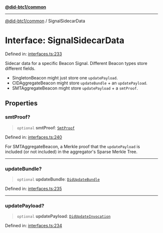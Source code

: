 [**@did-btc1/common**](../README.md)

***

[@did-btc1/common](../globals.md) / SignalSidecarData

# Interface: SignalSidecarData

Defined in: [interfaces.ts:233](https://github.com/dcdpr/did-btc1-js/blob/751aedd75738c26882a2149e644ae32b9e424707/packages/common/src/interfaces.ts#L233)

Sidecar data for a specific Beacon Signal. Different Beacon types store different fields.
- SingletonBeacon might just store one `updatePayload`.
- CIDAggregateBeacon might store `updateBundle` + an `updatePayload`.
- SMTAggregateBeacon might store `updatePayload` + a `smtProof`.

## Properties

### smtProof?

> `optional` **smtProof**: [`SmtProof`](SmtProof.md)

Defined in: [interfaces.ts:240](https://github.com/dcdpr/did-btc1-js/blob/751aedd75738c26882a2149e644ae32b9e424707/packages/common/src/interfaces.ts#L240)

For SMTAggregateBeacon, a Merkle proof that the `updatePayload`
is included (or not included) in the aggregator's Sparse Merkle Tree.

***

### updateBundle?

> `optional` **updateBundle**: [`DidUpdateBundle`](DidUpdateBundle.md)

Defined in: [interfaces.ts:235](https://github.com/dcdpr/did-btc1-js/blob/751aedd75738c26882a2149e644ae32b9e424707/packages/common/src/interfaces.ts#L235)

***

### updatePayload?

> `optional` **updatePayload**: [`DidUpdateInvocation`](DidUpdateInvocation.md)

Defined in: [interfaces.ts:234](https://github.com/dcdpr/did-btc1-js/blob/751aedd75738c26882a2149e644ae32b9e424707/packages/common/src/interfaces.ts#L234)
